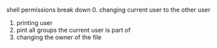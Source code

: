 shell permissions break down
0. changing current user to the other user
1. printing user
2. pint all groups the current user is part of
3. changing the owner of the file
